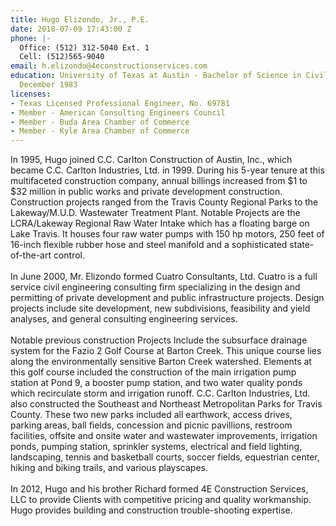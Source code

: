 ```yaml
---
title: Hugo Elizondo, Jr., P.E.
date: 2018-07-09 17:43:00 Z
phone: |-
  Office: (512) 312-5040 Ext. 1
  Cell: (512)565-9040
email: h.elizondo@4econstructionservices.com
education: University of Texas at Austin - Bachelor of Science in Civil Engineering,
  December 1983
licenses:
- Texas Licensed Professional Engineer, No. 69781
- Member - American Consulting Engineers Council
- Member - Buda Area Chamber of Commerce
- Member - Kyle Area Chamber of Commerce
---
```


In 1995, Hugo joined C.C. Carlton Construction of Austin, Inc., which became C.C. Carlton Industries, Ltd. in 1999. During his 5-year tenure at this multifaceted construction company, annual billings increased from $1 to $32 million in public works and private development construction. Construction projects ranged from the Travis County Regional Parks to the Lakeway/M.U.D. Wastewater Treatment Plant. Notable Projects are the LCRA/Lakeway Regional Raw Water Intake which has a floating barge on Lake Travis. It houses four raw water pumps with 150 hp motors, 250 feet of 16-inch flexible rubber hose and steel manifold and a sophisticated state-of-the-art control.\
\
In June 2000, Mr. Elizondo formed Cuatro Consultants, Ltd. Cuatro is a full service civil engineering consulting firm specializing in the design and permitting of private development and public infrastructure projects. Design projects include site development, new subdivisions, feasibility and yield analyses, and general consulting engineering services. \
\
Notable previous construction Projects Include the subsurface drainage system for the Fazio 2 Golf Course at Barton Creek. This unique course lies along the environmentally sensitive Barton Creek watershed. Elements at this golf course included the construction of the main irrigation pump station at Pond 9, a booster pump station, and two water quality ponds which recirculate storm and irrigation runoff. C.C. Carlton Industries, Ltd. also constructed the Southeast and Northeast Metropolitan Parks for Travis County. These two new parks included all earthwork, access drives, parking areas, ball fields, concession and picnic pavillions, restroom facilities, offsite and onsite water and wastewater improvements, irrigation ponds, pumping station, sprinkler systems, electrical and field lighting, landscaping, tennis and basketball courts, soccer fields, equestrian center, hiking and biking trails, and various playscapes.\
\
In 2012, Hugo and his brother Richard formed 4E Construction Services, LLC to provide Clients with competitive pricing and quality workmanship. Hugo provides building and construction trouble-shooting expertise.